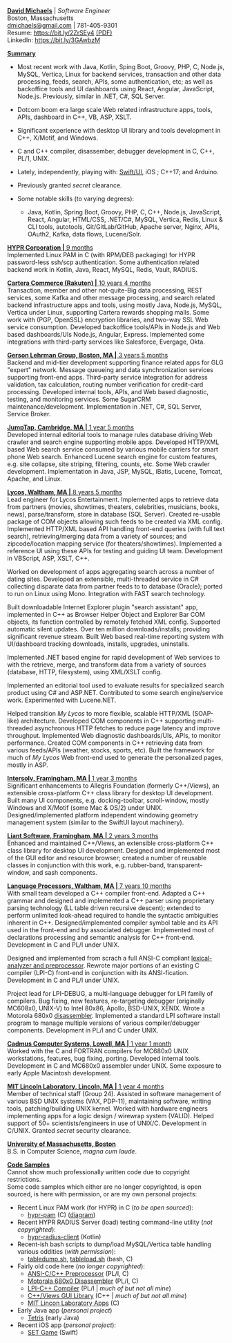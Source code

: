 <ins>**David Michaels**</ins> | *Software Engineer* <br />
Boston, Massachusetts <br />
dmichaels@gmail.com | 781-405-9301 <br />
Resume: https://bit.ly/2ZrSEy4 [(PDF)](https://bit.ly/3bOSdAj)<br />
LinkedIn: https://bit.ly/3GAwbzM <br />

<ins>**Summary**

* Most recent work with Java, Kotlin, Sping Boot, Groovy, PHP, C, Node.js, MySQL, Vertica, Linux for backend services, transaction and other data processing, feeds, search, APIs, some authentication, etc; as well as backoffice tools and UI dashboards using React, Angular, JavaScript, Node.js. Previously, similar in .NET, C#, SQL Server.

* Dotcom boom era large scale Web related infrastructure apps, tools, APIs, dashboard in C++, VB, ASP, XSLT.

* Significant experience with desktop UI library and tools development in C++, X/Motif, and Windows.

* C and C++ compiler, disassember, debugger development in C, C++, PL/1, UNIX.

* Lately, independently, playing with: [Swift/UI](https://github.com/dmichaels/public/tree/master/dev/xcode/SetGame), iOS ; C++17; and Arduino.

* Previously granted *secret* clearance.

* Some notable skills (to varying degrees):
  - Java, Kotlin, Spring Boot, Groovy, PHP, C, C++, Node.js, JavaScript, React, Angular, HTML/CSS, .NET/C#, MySQL, Vertica, Redis, Linux & CLI tools, autotools, Git/GitLab/GitHub, Apache server, Nginx, APIs, OAuth2, Kafka, data flows, Lucene/Solr.

<ins>**HYPR Corporation |** 9 months </ins> <br />
Implemented Linux PAM in C (with RPM/DEB packaging) for HYPR password-less ssh/scp authentication. Some authentication related backend work in Kotlin, Java, React, MySQL, Redis, Vault, RADIUS.

<ins>**Cartera Commerce (Rakuten) |** 10 years 4 months</ins> <br />
Transaction, member and other not-quite-Big data processing, REST services, some Kafka and other message processing, and search related backend infrastructure apps and tools, using mostly Java, Node.js, MySQL, Vertica under Linux, supporting Cartera rewards shopping malls. Some work with (PGP, OpenSSL) encryption libraries, and two-way SSL Web service consumption. Developed backoffice tools/APIs in Node.js and Web based dashboards/UIs Node.js, Angular, Express. Implemented some integrations with third-party services like Salesforce, Evergage, Okta.

<ins>**Gerson Lehrman Group, Boston, MA |** 3 years 5 months</ins> <br />
Backend and mid-tier development supporting finance related apps for GLG "expert" network. Message queueing and data synchronization services supporting front-end apps. Third-party service integration for address validation, tax calculation, routing number verification for credit-card processing. Developed internal tools, APIs, and Web based diagnostic, testing, and monitoring services. Some SugarCRM maintenance/development. Implementation in .NET, C#, SQL Server, Service Broker.

<ins>**JumpTap, Cambridge, MA |** 1 year 5 months</ins> <br />
Developed internal editorial tools to manage rules database driving Web crawler and search engine supporting mobile apps. Developed HTTP/XML based Web search service consumed by various mobile carriers for smart phone Web search. Enhanced Lucene search engine for custom features, e.g. site collapse, site striping, filtering, counts, etc. Some Web crawler development. Implementation in Java, JSP, MySQL, iBatis, Lucene, Tomcat, Apache, and Linux.

<ins>**Lycos, Waltham, MA |** 8 years 5 months</ins> <br />
Lead engineer for Lycos Entertainment. Implemented apps to retrieve data from partners (movies, showtimes, theaters, celebrities, musicians, books, news), parse/transform, store in database (SQL Server). Created re-usable package of COM objects allowing such feeds to be created via XML config. Implemented HTTP/XML based API handling front-end queries (with full text search), retrieving/merging data from a variety of sources; and zipcode/location mapping service (for theaters/showtimes). Implemented a reference UI using these APIs for testing and guiding UI team. Development in VBScript, ASP, XSLT, C++.

Worked on development of apps aggregating search across a number of dating sites. Developed an extensible, multi-threaded service in C# collecting disparate data from partner feeds to to database (Oracle); ported to run on Linux using Mono. Integration with FAST search technology.

Built downloadable Internet Explorer plugin &quot;search assistant&quot; app, implemented in C++ as Browser Helper Object and Explorer Bar COM objects, its function controlled by remotely fetched XML config. Supported automatic silent updates. Over ten million downloads/installs; providing significant revenue stream. Built Web based real-time reporting system with UI/dashboard tracking downloads, installs, upgrades, uninstalls.

Implemented .NET based engine for rapid development of Web services to with the retrieve, merge, and transform data from a variety of sources (database, HTTP, filesystem), using XML/XSLT config.

Implemented an editorial tool used to evaluate results for specialized search product using C# and ASP.NET. Contributed to some search engine/service work. Experimented with Lucene.NET.

Helped transition *My Lycos* to more flexible, scalable HTTP/XML (SOAP-like) architecture. Developed COM components in C++ supporting multi-threaded asynchronous HTTP fetches to reduce page latency and improve throughput. Implemented Web diagnostic dashboards/UIs, APIs, to monitor performance. Created COM components in C++ retrieving data from various feeds/APIs (weather, stocks, sports, etc). Built the framework for much of *My Lycos* Web front-end used to generate the personalized pages, mostly in ASP.

<ins>**Intersolv, Framingham, MA |** 1 year 3 months</ins> <br />
Significant enhancements to Allegris Foundation (formerly C++/Views), an extensible cross-platform C++ class library for desktop UI development. Built many UI components, e.g. docking-toolbar, scroll-window, mostly Windows and X/Motif (some Mac & OS/2) under UNIX. Designed/implemented platform independent windowing geometry management system (similar to the SwiftUI layout machinery).

<ins>**Liant Software, Framingham, MA |** 2 years 3 months</ins> <br />
Enhanced and maintained C++/Views, an extensible cross-platform C++ class library for desktop UI development. Designed and implemented most of the GUI editor and resource browser; created a number of reusable classes in conjunction with this work, e.g. rubber-band, transparent-window, and sash components.

<ins>**Language Processors, Waltham, MA |** 7 years 10 months</ins> <br />
With small team developed a C++ compiler front-end. Adapted a C++ grammar and designed and implemented a C++ parser using proprietary parsing technology (LL table driven recursive descent); extended to perform unlimited look-ahead required to handle the syntactic ambiguities inherent in C++. Designed/implemented compiler symbol table and its API used in the front-end and by associated debugger. Implemented most of declarations processing and semantic analysis for C++ front-end. Development in C and PL/I under UNIX.

Designed and implemented from scrach a full ANSI-C compliant [lexical-analyzer and preprocessor](https://github.com/dmichaels/public/tree/master/work/dev/liant/preprocessor). Rewrote major portions of an existing C compiler (LPI-C) front-end in conjunction with its ANSI-fication. Development in C and PL/I under UNIX.

Project lead for LPI-DEBUG, a multi-language debugger for LPI family of compilers. Bug fixing, new features, re-targeting debugger (originally MC608x0, UNIX-V) to Intel 80x86, Apollo, BSD-UNIX, XENIX. Wrote a Motorola 680x0 [disassembler](https://github.com/dmichaels/public/tree/master/work/dev/liant/disassembler). Implemented a standard LPI software install program to manage multiple versions of various compiler/debugger components. Development in PL/I and C under UNIX.

<ins>**Cadmus Computer Systems, Lowell, MA |** 1 year 1 month</ins> <br />
Worked with the C and FORTRAN compilers for MC680x0 UNIX workstations, features, bug fixing, porting. Developed internal tools. Development in C and MC680x0 assembler under UNIX. Some exposure to early Apple Macintosh development.

<ins>**MIT Lincoln Laboratory, Lincoln, MA |** 1 year 4 months</ins> <br />
Member of technical staff (Group 24). Assisted in software management of various BSD UNIX systems (VAX, PDP-11), maintaining software, writing tools, patching/building UNIX kernel. Worked with hardware engineers implementing apps for a logic design / wirewrap system (VALID). Helped support of 50+ scientists/engineers in use of UNIX/C. Development in C/UNIX. Granted *secret* security clearance.

<ins>**University of Massachusetts, Boston**</ins> <br />
B.S. in Computer Science, *magna cum laude*.

<ins>**Code Samples**</ins> <br />
Cannot show much professionally written code due to copyright restrictions. <br />
Some code samples which either are no longer copyrighted, is open sourced, is here with permission, or are my own personal projects:
- Recent Linux PAM work (for HYPR) in C (_to be open sourced_):
  - <a href="https://github.com/dmichaels/public/tree/master/work/code/hypr/hypr-pam">hypr-pam</a> (C) (<a href="https://github.com/dmichaels/public/tree/master/work/code/hypr/hypr-pam/diagram.png?">diagram</a>)
- Recent HYPR RADIUS Server (load) testing command-line utility (_not copyrighted_):
  - <a href="https://github.com/dmichaels/public/tree/master/work/code/hypr/hypr-radius-client">hypr-radius-client</a> (Kotlin)
- Recent-ish bash scripts to dump/load MySQL/Vertica table handling various oddities (_with permission_):
  - <a href="https://github.com/dmichaels/public/blob/master/dev/bash/tabledump.sh">tabledump.sh</a>, <a href="https://github.com/dmichaels/public/blob/master/dev/bash/tableload.sh">tableload.sh</a> (bash, C)
- Fairly old code here (_no longer copyrighted_):
  - <a href="https://github.com/dmichaels/public/tree/master/work/code/liant/preprocessor">ANSI-C/C++ Preprocessor</a> (PL/I, C)
  - <a href="https://github.com/dmichaels/public/tree/master/work/code/liant/disassembler">Motorala 680x0 Disassembler</a> (PL/I, C)
  - <a href="https://github.com/dmichaels/public/tree/master/work/code/liant/compiler">LPI-C++ Compiler</a> (PL/I | _much of but not all mine_)
  - <a href="https://github.com/dmichaels/public/tree/master/work/code/liant/views/src">C++/Views GUI Library</a> (C++ | _much of but not all mine_)
  - <a href="https://github.com/dmichaels/public/tree/master/work/code/lincoln">MIT Lincon Laboratory Apps</a> (C)
- Early Java app (_personal project_)
  - <a href="https://github.com/dmichaels/public/tree/master/work/code/liant/views/apps/tetris">Tetris</a> (early Java)
- Recent iOS app (_personal project_):
  - <a href="https://github.com/dmichaels/public/tree/master/dev/xcode/SetGame">SET Game</a> (Swift)
